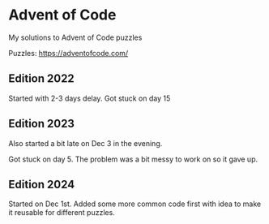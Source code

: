 Advent of Code
==============

My solutions to Advent of Code puzzles

Puzzles: https://adventofcode.com/

Edition 2022
------------

Started with 2-3 days delay. Got stuck on day 15

Edition 2023
------------

Also started a bit late on Dec 3 in the evening.

Got stuck on day 5. The problem was a bit messy to work on so it gave up.

Edition 2024
------------

Started on Dec 1st. Added some more common code first with idea to make
it reusable for different puzzles.
